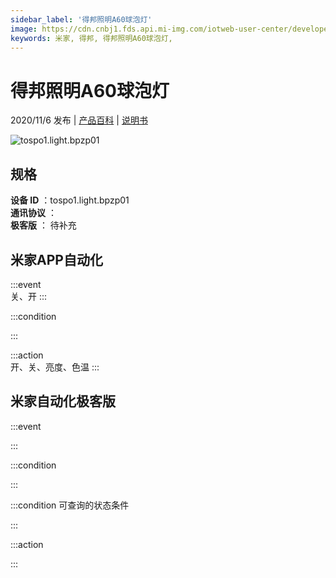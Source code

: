 ```yaml
---
sidebar_label: '得邦照明A60球泡灯'
image: https://cdn.cnbj1.fds.api.mi-img.com/iotweb-user-center/developer_1679047770708o1drog5X.png?GalaxyAccessKeyId=AKVGLQWBOVIRQ3XLEW&Expires=9223372036854775807&Signature=ujuCq+j8Mta8lnAhAdV1zTOdTJ8=
keywords: 米家, 得邦, 得邦照明A60球泡灯, 
---
```

# 得邦照明A60球泡灯

2020/11/6 发布 | [产品百科](https://home.mi.com/webapp/content/baike/product/index.html?model=tospo1.light.bpzp01/) | [说明书](https://home.mi.com/views/introduction.html?model=tospo1.light.bpzp01&region=cn)

![tospo1.light.bpzp01](https://cdn.cnbj1.fds.api.mi-img.com/iotweb-user-center/developer_1679047770708o1drog5X.png?GalaxyAccessKeyId=AKVGLQWBOVIRQ3XLEW&Expires=9223372036854775807&Signature=ujuCq+j8Mta8lnAhAdV1zTOdTJ8=)

## 规格  
> 
**设备 ID** ：tospo1.light.bpzp01  
**通讯协议** ：  
**极客版**  ： 待补充 


## 米家APP自动化  

:::event  
关、开
:::

:::condition  

:::

:::action   
开、关、亮度、色温
:::

## 米家自动化极客版  

:::event  

:::

:::condition  

:::

:::condition 可查询的状态条件  

:::

:::action  

:::

        
